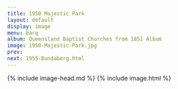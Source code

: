 ```yaml
---
title: 1950 Majestic Park
layout: default
display: image
menu: barq
album: Queensland Baptist Churches from 1851 Album
image: 1950-Majestic-Park.jpg
prev: 
next: 1955-Bundaberg.html
---
```

{% include image-head.md %}
{% include image.html %}